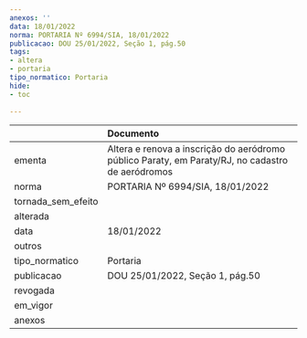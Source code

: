 ```yaml
---
anexos: ''
data: 18/01/2022
norma: PORTARIA Nº 6994/SIA, 18/01/2022
publicacao: DOU 25/01/2022, Seção 1, pág.50
tags:
- altera
- portaria
tipo_normatico: Portaria
hide: 
- toc 
 
---
```


|                    | Documento                                                                                        |
|:-------------------|:-------------------------------------------------------------------------------------------------|
| ementa             | Altera e renova a inscrição do aeródromo público Paraty, em Paraty/RJ, no cadastro de aeródromos |
| norma              | PORTARIA Nº 6994/SIA, 18/01/2022                                                                 |
| tornada_sem_efeito |                                                                                                  |
| alterada           |                                                                                                  |
| data               | 18/01/2022                                                                                       |
| outros             |                                                                                                  |
| tipo_normatico     | Portaria                                                                                         |
| publicacao         | DOU 25/01/2022, Seção 1, pág.50                                                                  |
| revogada           |                                                                                                  |
| em_vigor           |                                                                                                  |
| anexos             |                                                                                                  |